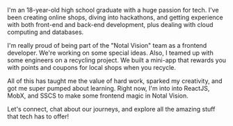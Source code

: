  I'm an 18-year-old high school graduate with a huge passion for tech. I've been creating online shops, diving into hackathons, and getting experience with both front-end and back-end development, plus dealing with cloud computing and databases.

I'm really proud of being part of the "Notal Vision" team as a frontend developer. We're working on some special ideas. Also, I teamed up with some engineers on a recycling project. We built a mini-app that rewards you with points and coupons for local shops when you recycle.

All of this has taught me the value of hard work, sparked my creativity, and got me super pumped about learning. Right now, I'm into into ReactJS, MobX, and SSCS to make some frontend magic in Notal Vision.

Let's connect, chat about our journeys, and explore all the amazing stuff that tech has to offer!
